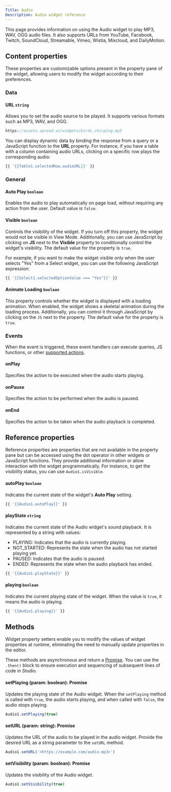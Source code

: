```yaml
---
Title: Audio
Description: Audio widget reference
---
```


<!--
README

For guidance on how to write documenation, see https://dev.stage.spread.ai/docs/contributor/guide.html. Contact Documentation when this document is ready for review.
-->

This page provides information on using the Audio widget to play MP3, WAV, OGG audio files. It also supports URLs from YouTube, Facebook, Twitch, SoundCloud, Streamable, Vimeo, Wistia, Mixcloud, and DailyMotion.

## Content properties

These properties are customizable options present in the property pane of the widget, allowing users to modify the widget according to their preferences.

### Data

#### URL `string`

Allows you to set the audio source to be played. It supports various formats such as MP3, WAV, and OGG.

```js
https://assets.spread.ai/widgets/birds_chirping.mp3
```

You can display dynamic data by binding the response from a query or a JavaScript function to the **URL** property. For instance, if you have a table with a column containing audio URLs, clicking on a specific row plays the corresponding audio:

```js
{{ '{{Table1.selectedRow.audioURL}}' }}
```

### General

#### Auto Play `boolean`

Enables the audio to play automatically on page load, without requiring any action from the user. Default value is `false`.

#### Visible `boolean`

Controls the visibility of the widget. If you turn off this property, the widget would not be visible in View Mode. Additionally, you can use JavaScript by clicking on **JS** next to the **Visible** property to conditionally control the widget's visibility. The default value for the property is `true`.

For example, if you want to make the widget visible only when the user selects "Yes" from a Select widget, you can use the following JavaScript expression:

```js
{{ '{{Select1.selectedOptionValue === "Yes"}}' }}
```

#### Animate Loading `boolean`

This property controls whether the widget is displayed with a loading animation. When enabled, the widget shows a skeletal animation during the loading process. Additionally, you can control it through JavaScript by clicking on the <code>JS</code> next to the property. The default value for the property is `true`.

### Events

When the event is triggered, these event handlers can execute queries, JS functions, or other [supported actions](/reference/framework/global-functions.md).

#### onPlay

Specifies the action to be executed when the audio starts playing.

#### onPause

Specifies the action to be performed when the audio is paused.

#### onEnd

Specifies the action to be taken when the audio playback is completed.

## Reference properties

Reference properties are properties that are not available in the property pane but can be accessed using the dot operator in other widgets or JavaScript functions. They provide additional information or allow interaction with the widget programmatically. For instance, to get the visibility status, you can use `Audio1.isVisible`.

#### autoPlay `boolean`

Indicates the current state of the widget's **Auto Play** setting.

```js
{{ '{{Audio1.autoPlay}}' }}
```

#### playState `string`

Indicates the current state of the Audio widget's sound playback. It is represented by a string with values:

* PLAYING: Indicates that the audio is currently playing.
* NOT_STARTED: Represents the state when the audio has not started playing yet.
* PAUSED: Indicates that the audio is paused.
* ENDED: Represents the state when the audio playback has ended.

```js
{{ '{{Audio1.playState}}' }}
```

#### playing `boolean`

Indicates the current playing state of the widget. When the value is `true`, it means the audio is playing.

```js
{{ '{{Audio1.playing}}' }}
```

## Methods

Widget property setters enable you to modify the values of widget properties at runtime, eliminating the need to manually update properties in the editor.

These methods are asynchronous and return a [Promise](/writing-code-in-studio/using-js-promises.md). You can use the `.then()` block to ensure execution and sequencing of subsequent lines of code in Studio.

#### setPlaying (param: boolean): Promise

Updates the playing state of the Audio widget. When the `setPlaying` method is called with `true`, the audio starts playing, and when called with `false`, the audio stops playing.

```js
Audio1.setPlaying(true)
```

#### setURL (param: string): Promise

Updates the URL of the audio to be played in the audio widget. Provide the desired URL as a string parameter to the `setURL` method.

```js
Audio1.setURL('<https://example.com/audio.mp3>')
```

#### setVisibility (param: boolean): Promise

Updates the visibility of the Audio widget.

```js
Audio1.setVisibility(true)
```

